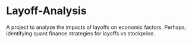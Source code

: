 # Layoff-Analysis
A project to analyze the impacts of layoffs on economic factors. Perhaps, identifying quant finance strategies for layoffs vs stockprice. 
